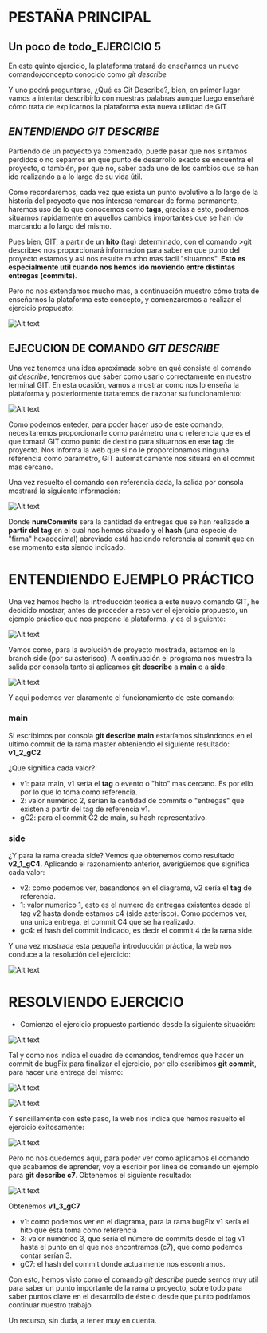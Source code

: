 # PESTAÑA PRINCIPAL 
## Un poco de todo_EJERCICIO 5

En este quinto ejercicio, la plataforma tratará de enseñarnos un nuevo comando/concepto conocido como _git describe_

Y uno podrá preguntarse, ¿Qué es Git Describe?, bien, en primer lugar vamos a intentar describirlo con nuestras palabras aunque luego enseñaré cómo trata de explicarnos la plataforma esta nueva utilidad de GIT

## _ENTENDIENDO GIT DESCRIBE_

Partiendo de un proyecto ya comenzado, puede pasar que nos sintamos perdidos o no sepamos en que punto de desarrollo exacto se encuentra el proyecto, o también, por que no, saber cada uno de los cambios que se han ido realizando a a lo largo de su vida útil.

Como recordaremos, cada vez que exista un punto evolutivo a lo largo de la historia del proyecto que nos interesa remarcar de forma permanente, haremos uso de lo que conocemos como **tags**, gracias a esto, podremos situarnos rapidamente en aquellos cambios importantes que se han ido marcando a lo largo del mismo.

Pues bien, GIT, a partir de un **hito** (tag) determinado, con el comando >git describe< nos proporcionará información para saber en que punto del proyecto estamos y asi nos resulte mucho mas facil "situarnos". **Esto es especialmente util cuando nos hemos ido moviendo entre distintas entregas (commits)**. 

Pero no nos extendamos mucho mas, a continuación muestro cómo trata de enseñarnos la plataforma este concepto, y comenzaremos a realizar el ejercicio propuesto:

![Alt text](Fotografias/Introduccion.jpg)

## EJECUCION DE COMANDO _GIT DESCRIBE_

Una vez tenemos una idea aproximada sobre en qué consiste el comando _git describe_, tendremos que saber como usarlo correctamente en nuestro terminal GIT. En esta ocasión, vamos a mostrar como nos lo enseña la plataforma y posteriormente trataremos de razonar su funcionamiento:

![Alt text](Fotografias/Introduccion_funcionamiento.jpg)

Como podemos enteder, para poder hacer uso de este comando, necesitaremos proporcionarle como parámetro una **<ref>** o referencia que es el que tomará GIT como punto de destino para situarnos en ese **tag** de proyecto. Nos informa la web que si no le proporcionamos ninguna referencia como parámetro, GIT automaticamente nos situará en el commit mas cercano.

Una vez resuelto el comando con referencia dada, la salida por consola mostrará la siguiente información:

![Alt text](Fotografias/Introduccion_comandoSalida.jpg)

Donde **numCommits** será la cantidad de entregas que se han realizado **a partir del tag** en el cual nos hemos situado y el **hash** (una especie de "firma" hexadecimal) abreviado está haciendo referencia al commit que en ese momento esta siendo indicado.

# ENTENDIENDO EJEMPLO PRÁCTICO 

Una vez hemos hecho la introducción teórica a este nuevo comando GIT, he decidido mostrar, antes de proceder a resolver el ejercicio propuesto, un ejemplo práctico que nos propone la plataforma, y es el siguiente:

![Alt text](Fotografias/ejemploPractico1.jpg)

Vemos como, para la evolución de proyecto mostrada, estamos en la branch side (por su asterisco). A continuación el programa nos muestra la salida por consola tanto si aplicamos **git describe** a **main** o a **side**:

![Alt text](Fotografias/ejemploPractico2.jpg)

Y aqui podemos ver claramente el funcionamiento de este comando:

### main

Si escribimos por consola **git describe main** estaríamos situándonos en el ultimo commit de la rama master obteniendo el siguiente resultado: **v1_2_gC2**

¿Que significa cada valor?:

- v1: para main, v1 sería el **tag** o evento o "hito" mas cercano. Es por ello por lo que lo toma como referencia.
- 2: valor numérico 2, serían la cantidad de commits o "entregas" que existen a partir del tag de referencia v1.
- gC2: para el commit C2 de main, su hash representativo.

### side

¿Y para la rama creada side? Vemos que obtenemos como resultado **v2_1_gC4**. Aplicando el razonamiento anterior, averigüemos que significa cada valor:

- v2: como podemos ver, basandonos en el diagrama, v2 sería el **tag** de referencia.
- 1: valor numerico 1, esto es el numero de entregas existentes desde el tag v2 hasta donde estamos c4 (side asterisco). Como podemos ver, una unica entrega, el commit C4 que se ha realizado.
- gc4: el hash del commit indicado, es decir el commit 4 de la rama side.

Y una vez mostrada esta pequeña introducción práctica, la web nos conduce a la resolución del ejercicio:

![Alt text](Fotografias/ejemploPracticoFinal.jpg)

# RESOLVIENDO EJERCICIO

- Comienzo el ejercicio propuesto partiendo desde la siguiente situación:

![Alt text](Fotografias/ResolEjercicio1.jpg)

Tal y como nos indica el cuadro de comandos, tendremos que hacer un commit de bugFix para finalizar el ejercicio, por ello escribimos **git commit**, para hacer una entrega del mismo:

![Alt text](Fotografias/ResolEjercicio2.jpg)

![Alt text](Fotografias/ResolEjercicio3.jpg)

Y sencillamente con este paso, la web nos indica que hemos resuelto el ejercicio exitosamente:

![Alt text](Fotografias/ResolEjercicioX.jpg)

Pero no nos quedemos aqui, para poder ver como aplicamos el comando que acabamos de aprender, voy a escribir por linea de comando un ejemplo para **git describe c7**. Obtenemos el siguiente resultado:

![Alt text](Fotografias/ResolEjercicioXY.jpg)

Obtenemos **v1_3_gC7**

- v1: como podemos ver en el diagrama, para la rama bugFix v1 sería el hito que ésta toma como referencia
- 3: valor numérico 3, que sería el número de commits desde el tag v1 hasta el punto en el que nos encontramos (c7), que como podemos contar serían 3.
- gC7: el hash del commit donde actualmente nos escontramos.

Con esto, hemos visto como el comando _git describe_ puede sernos muy util para saber un punto importante de la rama o proyecto, sobre todo para saber puntos clave en el desarrollo de éste o desde que punto podríamos continuar nuestro trabajo. 

Un recurso, sin duda, a tener muy en cuenta.